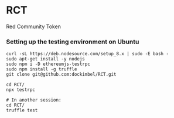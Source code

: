 # RCT
Red Community Token


### Setting up the testing environment on Ubuntu

```
curl -sL https://deb.nodesource.com/setup_8.x | sudo -E bash -
sudo apt-get install -y nodejs
sudo npm i -D ethereumjs-testrpc
sudo npm install -g truffle
git clone git@github.com:dockimbel/RCT.git

cd RCT/
npx testrpc

# In another session:
cd RCT/
truffle test

```







